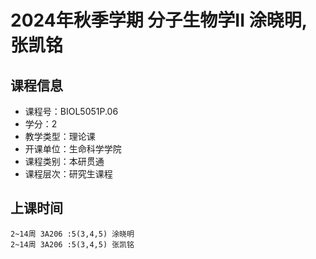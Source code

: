 # 2024年秋季学期 分子生物学II 涂晓明, 张凯铭






## 课程信息

- 课程号：BIOL5051P.06
- 学分：2
- 教学类型：理论课
- 开课单位：生命科学学院
- 课程类别：本研贯通
- 课程层次：研究生课程

## 上课时间

```
2~14周 3A206 :5(3,4,5) 涂晓明
2~14周 3A206 :5(3,4,5) 张凯铭
```

